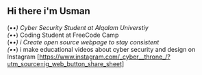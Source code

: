 ## Hi there i'm Usman 

(•_•) Cyber Security Student at Alqalam Universtiy<br/>
(•_•) Coding Student at FreeCode Camp<br/>
(•_•) i Create open source webpage to stay consistent<br/>
(•_•) i make educational videos about cyber security and design on Instagram [https://www.instagram.com/_cyber__throne_/?utm_source=ig_web_button_share_sheet]

<!--
**icyberthrone/icyberthrone** is a ✨ _special_ ✨ repository because its `README.md` (this file) appears on your GitHub profile.

Here are some ideas to get you started:

- 🔭 I’m currently working on ...
- 🌱 I’m currently learning ...
- 👯 I’m looking to collaborate on ...
- 🤔 I’m looking for help with ...
- 💬 Ask me about ...
- 📫 How to reach me: ...
- 😄 Pronouns: ...
- ⚡ Fun fact: ...
-->
